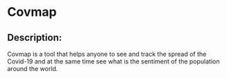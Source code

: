 # Covmap

## Description:

Covmap is a tool that helps anyone to see and track the spread of the Covid-19 and at the same time see what is the sentiment
of the population around the world.
